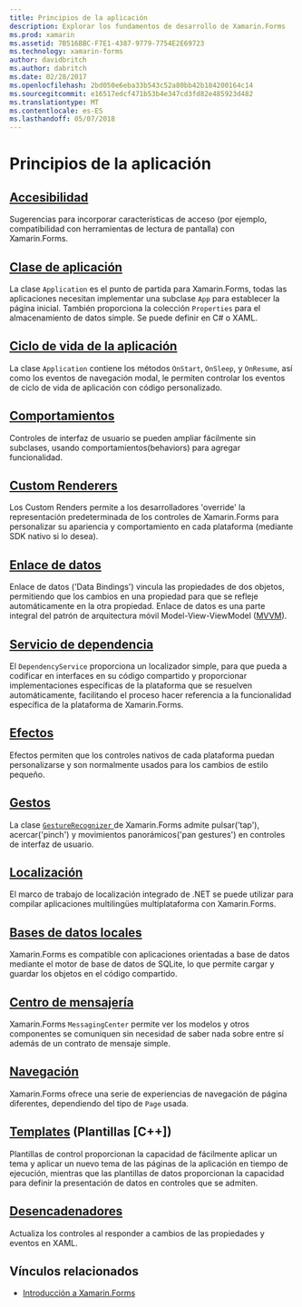 ```yaml
---
title: Principios de la aplicación
description: Explorar los fundamentos de desarrollo de Xamarin.Forms
ms.prod: xamarin
ms.assetid: 7B516BBC-F7E1-4387-9779-7754E2E69723
ms.technology: xamarin-forms
author: davidbritch
ms.author: dabritch
ms.date: 02/28/2017
ms.openlocfilehash: 2bd050e6eba33b543c52a80bb42b184200164c14
ms.sourcegitcommit: e16517edcf471b53b4e347cd3fd82e485923d482
ms.translationtype: MT
ms.contentlocale: es-ES
ms.lasthandoff: 05/07/2018
---
```

# <a name="application-fundamentals"></a>Principios de la aplicación

## <a name="accessibilityaccessibilityindexmd"></a>[Accesibilidad](accessibility/index.md)

Sugerencias para incorporar características de acceso (por ejemplo, compatibilidad con herramientas de lectura de pantalla) con Xamarin.Forms.

## <a name="app-classapplication-classmd"></a>[Clase de aplicación](application-class.md)

La clase `Application` es el punto de partida para Xamarin.Forms, todas las aplicaciones necesitan implementar una subclase `App` para establecer la página inicial. También proporciona la colección `Properties` para el almacenamiento de datos simple. Se puede definir en C# o XAML.

## <a name="app-lifecycleapp-lifecyclemd"></a>[Ciclo de vida de la aplicación](app-lifecycle.md)

La clase `Application` contiene los métodos `OnStart`, `OnSleep`, y `OnResume`, así como los eventos de navegación modal, le permiten controlar los eventos de ciclo de vida de aplicación con código personalizado.

## <a name="behaviorsbehaviorsindexmd"></a>[Comportamientos](behaviors/index.md)

Controles de interfaz de usuario se pueden ampliar fácilmente sin subclases, usando comportamientos(behaviors) para agregar funcionalidad.

## <a name="custom-rendererscustom-rendererindexmd"></a>[Custom Renderers](custom-renderer/index.md)

Los Custom Renders permite a los desarrolladores 'override' la representación predeterminada de los controles de Xamarin.Forms para personalizar su apariencia y comportamiento en cada plataforma (mediante SDK nativo si lo desea).

## <a name="data-bindingdata-bindingindexmd"></a>[Enlace de datos](data-binding/index.md)

Enlace de datos ('Data Bindings') vincula las propiedades de dos objetos, permitiendo que los cambios en una propiedad para que se refleje automáticamente en la otra propiedad. Enlace de datos es una parte integral del patrón de arquitectura móvil Model-View-ViewModel ([MVVM](~/xamarin-forms/enterprise-application-patterns/mvvm.md)).

## <a name="dependency-servicedependency-serviceindexmd"></a>[Servicio de dependencia](dependency-service/index.md)

El `DependencyService` proporciona un localizador simple, para que pueda a codificar en interfaces en su código compartido y proporcionar implementaciones específicas de la plataforma que se resuelven automáticamente, facilitando el proceso hacer referencia a la funcionalidad específica de la plataforma de Xamarin.Forms.

## <a name="effectseffectsindexmd"></a>[Efectos](effects/index.md)

Efectos permiten que los controles nativos de cada plataforma puedan personalizarse y son normalmente usados para los cambios de estilo pequeño.

## <a name="gesturesgesturesindexmd"></a>[Gestos](gestures/index.md)

La clase [ `GestureRecognizer` ](https://developer.xamarin.com/api/type/Xamarin.Forms.GestureRecognizer/) de Xamarin.Forms admite pulsar('tap'), acercar('pinch') y movimientos panorámicos('pan gestures') en controles de interfaz de usuario.

## <a name="localizationlocalizationindexmd"></a>[Localización](localization/index.md)

El marco de trabajo de localización integrado de .NET se puede utilizar para compilar aplicaciones multilingües multiplataforma con Xamarin.Forms.

## <a name="local-databasesdatabasesmd"></a>[Bases de datos locales](databases.md)

Xamarin.Forms es compatible con aplicaciones orientadas a base de datos mediante el motor de base de datos de SQLite, lo que permite cargar y guardar los objetos en el código compartido.

## <a name="messaging-centermessaging-centermd"></a>[Centro de mensajería](messaging-center.md)

Xamarin.Forms `MessagingCenter` permite ver los modelos y otros componentes se comuniquen sin necesidad de saber nada sobre entre sí además de un contrato de mensaje simple.

## <a name="navigationnavigationindexmd"></a>[Navegación](navigation/index.md)

Xamarin.Forms ofrece una serie de experiencias de navegación de página diferentes, dependiendo del tipo de `Page` usada.

## <a name="templatestemplatesindexmd"></a>[Templates](templates/index.md) (Plantillas [C++])

Plantillas de control proporcionan la capacidad de fácilmente aplicar un tema y aplicar un nuevo tema de las páginas de la aplicación en tiempo de ejecución, mientras que las plantillas de datos proporcionan la capacidad para definir la presentación de datos en controles que se admiten.

## <a name="triggerstriggersmd"></a>[Desencadenadores](triggers.md)

Actualiza los controles al responder a cambios de las propiedades y eventos en XAML.


## <a name="related-links"></a>Vínculos relacionados

- [Introducción a Xamarin.Forms](~/xamarin-forms/get-started/introduction-to-xamarin-forms.md)
